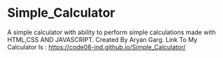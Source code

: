 # Simple_Calculator
A simple calculator with ability to perform simple calculations made with HTML,CSS AND JAVASCRIPT.
Created By Aryan Garg.
Link To My Calculator Is :
https://code08-ind.github.io/Simple_Calculator/
